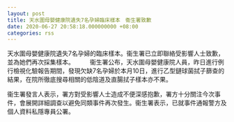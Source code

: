```yaml
---
layout: post
title: 天水圍母嬰健康院遺失7名孕婦臨床樣本　衞生署致歉
date: 2020-06-27 20:58:18.000000000 +08:00
categories: rss
---
```


天水圍母嬰健康院遺失7名孕婦的臨床樣本。衞生署已立即聯絡受影響人士致歉，並為她們再次採集樣本。
　　
衞生署公布，天水圍母嬰健康院人員，昨日進行例行檢視化驗報告期間，發現欠缺7名孕婦於本月10日，進行乙型鏈球菌拭子篩查的結果，在院所徹底搜尋相關的低陰道及直腸拭子樣本亦不果。

衞生署發言人表示，署方對受影響人士造成不便深感抱歉，署方十分關注今次事件，會展開詳細調查以避免同類事件再次發生。衞生署表示，已就事件通報警方及個人資料私隱專員公署。
